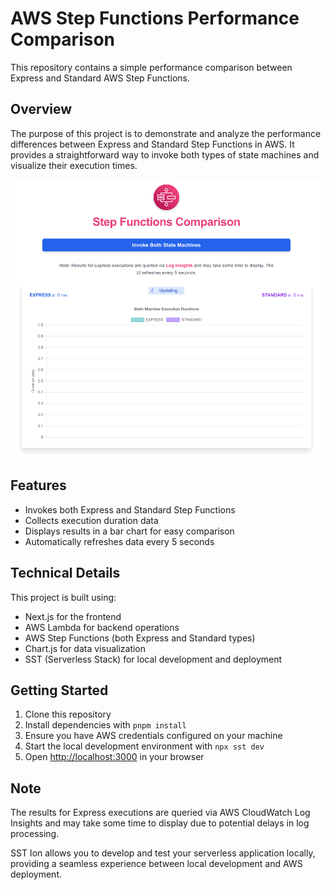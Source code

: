 # AWS Step Functions Performance Comparison

This repository contains a simple performance comparison between Express and Standard AWS Step Functions.

## Overview

The purpose of this project is to demonstrate and analyze the performance differences between Express and Standard Step Functions in AWS. It provides a straightforward way to invoke both types of state machines and visualize their execution times.

![Step Functions Comparison](docs/step-functions.gif)

## Features

- Invokes both Express and Standard Step Functions
- Collects execution duration data
- Displays results in a bar chart for easy comparison
- Automatically refreshes data every 5 seconds

## Technical Details

This project is built using:
- Next.js for the frontend
- AWS Lambda for backend operations
- AWS Step Functions (both Express and Standard types)
- Chart.js for data visualization
- SST (Serverless Stack) for local development and deployment

## Getting Started

1. Clone this repository
2. Install dependencies with `pnpm install`
3. Ensure you have AWS credentials configured on your machine
4. Start the local development environment with `npx sst dev`
5. Open [http://localhost:3000](http://localhost:3000) in your browser

## Note

The results for Express executions are queried via AWS CloudWatch Log Insights and may take some time to display due to potential delays in log processing.

SST Ion allows you to develop and test your serverless application locally, providing a seamless experience between local development and AWS deployment.
